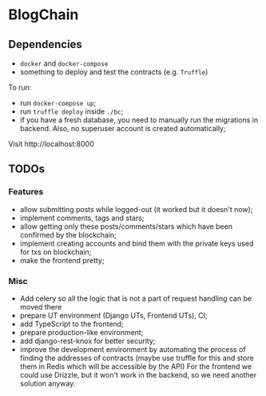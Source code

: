 # BlogChain

## Dependencies
* `docker` and `docker-compose`
* something to deploy and test the contracts (e.g. `Truffle`)


To run:
* run `docker-compose up`;
* run `truffle deploy` inside `./bc`;
* if you have a fresh database, you need to manually run the migrations in backend. Also, no
  superuser account is created automatically;

Visit http://localhost:8000


## TODOs

### Features
* allow submitting posts while logged-out (it worked but it doesn't now);
* implement comments, tags and stars;
* allow getting only these posts/comments/stars which have been confirmed by the blockchain;
* implement creating accounts and bind them with the private keys used for txs on blockchain;
* make the frontend pretty;


### Misc
* Add celery so all the logic that is not a part of request handling can be moved there
* prepare UT environment (Django UTs, Frontend UTs), CI;
* add TypeScript to the frontend;
* prepare production-like environment;
* add django-rest-knox for better security;
* improve the development environment by automating the process of finding the addresses of contracts
    (maybe use truffle for this and store them in Redis which will be accessible by the API)
    For the frontend we could use Drizzle, but it won't work in the backend, so we need another
    solution anyway.